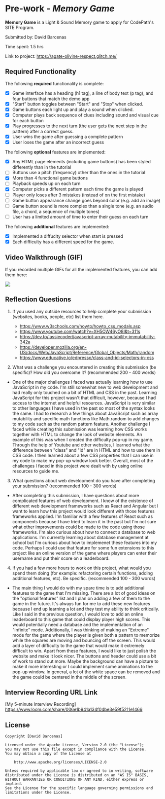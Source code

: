 # Pre-work - *Memory Game*

**Memory Game** is a Light & Sound Memory game to apply for CodePath's SITE Program. 

Submitted by: David Barcenas

Time spent: 1.5 hrs

Link to project: https://agate-olivine-respect.glitch.me/

## Required Functionality

The following **required** functionality is complete:

* [x] Game interface has a heading (h1 tag), a line of body text (p tag), and four buttons that match the demo app
* [x] "Start" button toggles between "Start" and "Stop" when clicked. 
* [x] Game buttons each light up and play a sound when clicked. 
* [x] Computer plays back sequence of clues including sound and visual cue for each button
* [x] Play progresses to the next turn (the user gets the next step in the pattern) after a correct guess. 
* [x] User wins the game after guessing a complete pattern
* [x] User loses the game after an incorrect guess

The following **optional** features are implemented:

* [x] Any HTML page elements (including game buttons) has been styled differently than in the tutorial
* [ ] Buttons use a pitch (frequency) other than the ones in the tutorial
* [x] More than 4 functional game buttons
* [ ] Playback speeds up on each turn
* [x] Computer picks a different pattern each time the game is played
* [ ] Player only loses after 3 mistakes (instead of on the first mistake)
* [ ] Game button appearance change goes beyond color (e.g. add an image)
* [ ] Game button sound is more complex than a single tone (e.g. an audio file, a chord, a sequence of multiple tones)
* [ ] User has a limited amount of time to enter their guess on each turn

The following **additional** features are implemented:

* [x] Implemented a diffuclty selector when start is pressed
* [x] Each difficulty has a different speed for the game.

## Video Walkthrough (GIF)

If you recorded multiple GIFs for all the implemented features, you can add them here:

![](https://i.imgur.com/Cfzswsl.gif)


## Reflection Questions
1. If you used any outside resources to help complete your submission (websites, books, people, etc) list them here. 

    * https://www.w3schools.com/howto/howto_css_modals.asp
    * https://www.youtube.com/watch?v=XH5OW46yO8I&t=311s
    * https://dev.to/lassiecoder/javascript-array-mutability-immutability-342a
    * https://developer.mozilla.org/en-US/docs/Web/JavaScript/Reference/Global_Objects/Math/random
    * https://www.educative.io/edpresso/class-and-id-selectors-in-css
    

2. What was a challenge you encountered in creating this submission (be specific)? How did you overcome it? (recommended 200 - 400 words) 

*   One of the major challenges I faced was actually learning how to use JavaScript in my code. I'm still somewhat new to web development and had really only touched on a bit of HTML and CSS in the past. Learning JavaScript for this project wasn't that difficult, however, because I had access to the internet and helpful resources. JavaScript is very similar to other languages I have used in the past so most of the syntax looks the same. I had to research a few things about JavaScript such as array mutability and specific math functions like Math.random to add changes to my code such as the random pattern feature. Another challenge I faced while creating this submission was learning how CSS works together with HTML to change the look of website elements. An example of this was when I created the difficulty pop-up in my game. Through the help of Youtube and other websites, I learned what the difference between "class" and "id" are in HTML and how to use them in CSS code. I then learned about a few CSS properties that I can use in my code to make my pop-up window look better. Overall, most of the challenges I faced in this project were dealt with by using online resources to guide me.

3. What questions about web development do you have after completing your submission? (recommended 100 - 300 words) 

*   After completing this submission, I have questions about more complicated features of web development. I know of the existence of different web development frameworks such as React and Angular but I want to learn how this project would look different with those features frameworks applied. I'm familiar with a few features of React such as components because I have tried to learn it in the past but I'm not sure what other improvements could be made to the code using those frameworks. I'm also curious about how to connect a database to web applications. I'm currently learning about database management at school but I'm curious about how to implemenet these features into my code. Perhaps I could use that feature for some fun extensions to this project like an online version of the game where players can enter their username and put their score on a leaderboard.

4. If you had a few more hours to work on this project, what would you spend them doing (for example: refactoring certain functions, adding additional features, etc). Be specific. (recommended 100 - 300 words)

*  The main thing I would do with my spare time is to add additional features to the game that I'm missing. There are a lot of good ideas on the "optional features" list and I plan on adding a few of them to the game in the future. It's always fun for me to add these new features because I end up learning a lot and they test my ability to think critically. Like I said in the previous question, I would love to add an online leaderboard to this game that could display player high scores. This would potentially need a database and the implementation of an "infinite" mode. Additionally, I was thinking of making an "Extreme" mode for the game where the player is given both a pattern to memorize while the squares are moving and bouncing off the screen. This would add a layer of difficulty to the game that would make it extremely difficult to win. Apart from these features, I would like to just polish the website and make it look nicer. The buttons and header could use a bit of work to stand out more. Maybe the background can have a picture to make it more interesting or I could implement some animations to the pop-up window. In general, a lot of the white space can be removed and the game could be centered in the middle of the screen.


## Interview Recording URL Link

[My 5-minute Interview Recording] https://www.loom.com/share/006e1b941a134f04be3e59f5211e1466


## License

    Copyright [David Barcenas]

    Licensed under the Apache License, Version 2.0 (the "License");
    you may not use this file except in compliance with the License.
    You may obtain a copy of the License at

        http://www.apache.org/licenses/LICENSE-2.0

    Unless required by applicable law or agreed to in writing, software
    distributed under the License is distributed on an "AS IS" BASIS,
    WITHOUT WARRANTIES OR CONDITIONS OF ANY KIND, either express or implied.
    See the License for the specific language governing permissions and
    limitations under the License.
